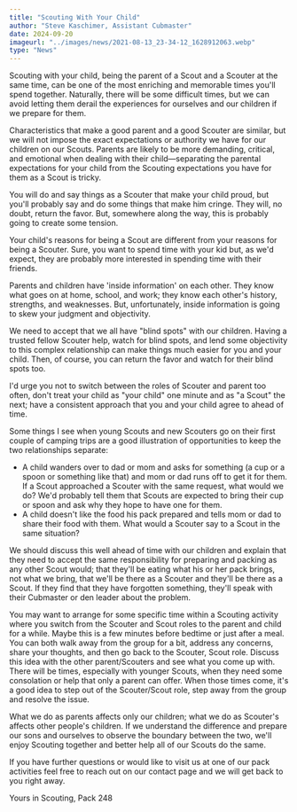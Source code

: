 ```yaml
---
title: "Scouting With Your Child"
author: "Steve Kaschimer, Assistant Cubmaster"
date: 2024-09-20
imageurl: "../images/news/2021-08-13_23-34-12_1628912063.webp"
type: "News"
---
```

Scouting with your child, being the parent of a Scout and a Scouter at the same time, can be one of the most enriching and memorable times you'll spend together. Naturally, there will be some difficult times, but we can avoid letting them derail the experiences for ourselves and our children if we prepare for them.

Characteristics that make a good parent and a good Scouter are similar, but we will not impose the exact expectations or authority we have for our children on our Scouts. Parents are likely to be more demanding, critical, and emotional when dealing with their child—separating the parental expectations for your child from the Scouting expectations you have for them as a Scout is tricky.

You will do and say things as a Scouter that make your child proud, but you'll probably say and do some things that make him cringe. They will, no doubt, return the favor. But, somewhere along the way, this is probably going to create some tension.

Your child's reasons for being a Scout are different from your reasons for being a Scouter. Sure, you want to spend time with your kid but, as we'd expect, they are probably more interested in spending time with their friends.

Parents and children have 'inside information' on each other. They know what goes on at home, school, and work; they know each other's history, strengths, and weaknesses. But, unfortunately, inside information is going to skew your judgment and objectivity.

We need to accept that we all have "blind spots" with our children. Having a trusted fellow Scouter help, watch for blind spots, and lend some objectivity to this complex relationship can make things much easier for you and your child. Then, of course, you can return the favor and watch for their blind spots too.

I'd urge you not to switch between the roles of Scouter and parent too often, don't treat your child as "your child" one minute and as "a Scout" the next; have a consistent approach that you and your child agree to ahead of time.

Some things I see when young Scouts and new Scouters go on their first couple of camping trips are a good illustration of opportunities to keep the two relationships separate:

* A child wanders over to dad or mom and asks for something (a cup or a spoon or something like that) and mom or dad runs off to get it for them. If a Scout approached a Scouter with the same request, what would we do? We'd probably tell them that Scouts are expected to bring their cup or spoon and ask why they hope to have one for them.
* A child doesn't like the food his pack prepared and tells mom or dad to share their food with them. What would a Scouter say to a Scout in the same situation?

We should discuss this well ahead of time with our children and explain that they need to accept the same responsibility for preparing and packing as any other Scout would; that they'll be eating what his or her pack brings, not what we bring, that we'll be there as a Scouter and they'll be there as a Scout. If they find that they have forgotten something, they'll speak with their Cubmaster or den leader about the problem.

You may want to arrange for some specific time within a Scouting activity where you switch from the Scouter and Scout roles to the parent and child for a while. Maybe this is a few minutes before bedtime or just after a meal. You can both walk away from the group for a bit, address any concerns, share your thoughts, and then go back to the Scouter, Scout role. Discuss this idea with the other parent/Scouters and see what you come up with.
There will be times, especially with younger Scouts, when they need some consolation or help that only a parent can offer. When those times come, it's a good idea to step out of the Scouter/Scout role, step away from the group and resolve the issue.

What we do as parents affects only our children; what we do as Scouter's affects other people's children. If we understand the difference and prepare our sons and ourselves to observe the boundary between the two, we'll enjoy Scouting together and better help all of our Scouts do the same.

If you have further questions or would like to visit us at one of our pack activities feel free to reach out on our contact page and we will get back to you right away.

Yours in Scouting, Pack 248
